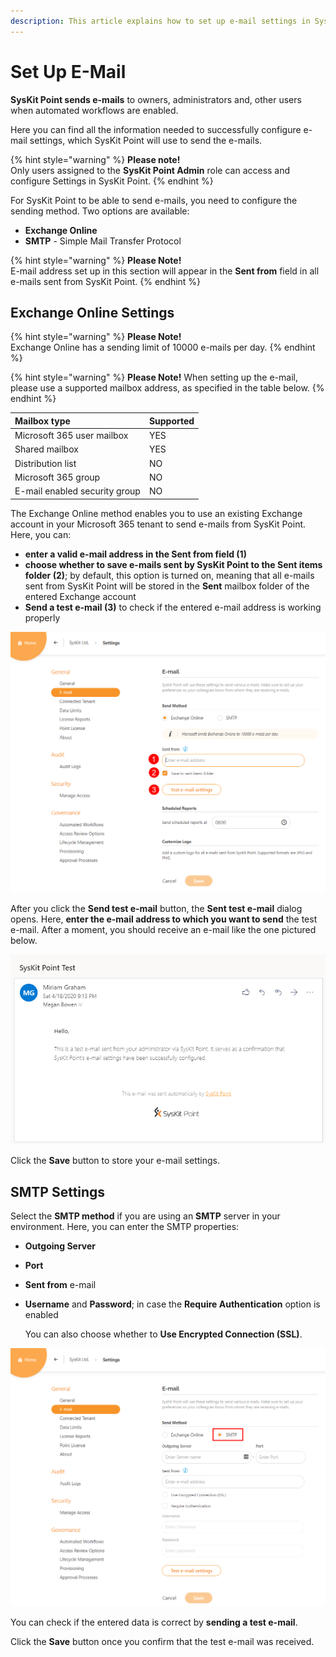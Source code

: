 ```yaml
---
description: This article explains how to set up e-mail settings in SysKit Point.
---
```


# Set Up E-Mail

**SysKit Point sends e-mails** to owners, administrators and, other users when automated workflows are enabled.

Here you can find all the information needed to successfully configure e-mail settings, which SysKit Point will use to send the e-mails.  

{% hint style="warning" %}
**Please note!**  
Only users assigned to the **SysKit Point Admin** role can access and configure Settings in SysKit Point.
{% endhint %}

For SysKit Point to be able to send e-mails, you need to configure the sending method. Two options are available:

* **Exchange Online** 
* **SMTP** - Simple Mail Transfer Protocol

{% hint style="warning" %}
**Please Note!**  
E-mail address set up in this section will appear in the **Sent from** field in all e-mails sent from SysKit Point.
{% endhint %}

## Exchange Online Settings

{% hint style="warning" %}
**Please Note!**  
Exchange Online has a sending limit of 10000 e-mails per day.
{% endhint %}

{% hint style="warning" %}
**Please Note!**
When setting up the e-mail, please use a supported mailbox address, as specified in the table below.
{% endhint %}

| Mailbox type | Supported |
| :--- | :--- | 
| Microsoft 365 user mailbox | YES |
| Shared mailbox | YES |
| Distribution list | NO |
| Microsoft 365 group | NO |
| E-mail enabled security group | NO |

The Exchange Online method enables you to use an existing Exchange account in your Microsoft 365 tenant to send e-mails from SysKit Point. Here, you can:

* **enter a valid e-mail address in the Sent from field \(1\)**
* **choose whether to save e-mails sent by SysKit Point to the Sent items folder \(2\)**; by default, this option is turned on, meaning that all e-mails sent from SysKit Point will be stored in the **Sent** mailbox folder of the entered Exchange account
* **Send a test e-mail \(3\)** to check if the entered e-mail address is working properly

![Exchange Online e-mail Settings screen](../.gitbook/assets/enable-permissions-review_exchange-online-settings.png)

After you click the **Send test e-mail** button, the **Sent test e-mail** dialog opens. Here, **enter the e-mail address to which you want to send** the test e-mail. After a moment, you should receive an e-mail like the one pictured below.

![Test e-mail](../.gitbook/assets/enable-permissions-review_test-email%20%281%29%20%282%29%20%282%29%20%283%29%20%284%29%20%284%29%20%284%29%20%286%29%20%288%29%20%282%29%20%286%29.png)

Click the **Save** button to store your e-mail settings.

## SMTP Settings

Select the **SMTP method** if you are using an **SMTP** server in your environment. Here, you can enter the SMTP properties:

* **Outgoing Server**
* **Port**
* **Sent from** e-mail
* **Username** and **Password**; in case the **Require Authentication** option is enabled

  You can also choose whether to **Use Encrypted Connection \(SSL\)**.

![SMTP e-mail Settings screen](../.gitbook/assets/enable-permissions-review_smtp-settings.png)

You can check if the entered data is correct by **sending a test e-mail**.

Click the **Save** button once you confirm that the test e-mail was received.